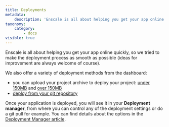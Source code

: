 ```yaml
---
title: Deployments
metadata:
    description: 'Enscale is all about helping you get your app online quickly, here are the ways you can deploy your Ruby application to our PaaS.'
taxonomy:
    category:
        - docs
visible: true
---
```


Enscale is all about helping you get your app online quickly, so we tried to make the deployment process as smooth as possible (ideas for improvement are always welcome of course). 

We also offer a variety of deployment methods from the dashboard: 
- you can upload your project archive to deploy your project: [under 150MB](/deployments/deploy-from-archive) and [over 150MB](/deployments/deploying-archives-150mb)
- [deploy from your git repository](/deployments/git) 


Once your application is deployed, you will see it in your **Deployment manager**, from where you can control any of the deployment settings or do a git pull for example. You can find details about the options in the [Deployment Manager article](/deployments/deployment-manager).

